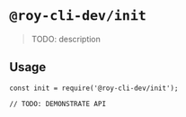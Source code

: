 # `@roy-cli-dev/init`

> TODO: description

## Usage

```
const init = require('@roy-cli-dev/init');

// TODO: DEMONSTRATE API
```
